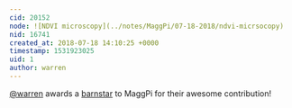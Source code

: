```yaml
---
cid: 20152
node: ![NDVI microscopy](../notes/MaggPi/07-18-2018/ndvi-micrsocopy)
nid: 16741
created_at: 2018-07-18 14:10:25 +0000
timestamp: 1531923025
uid: 1
author: warren
---
```


[@warren](/profile/warren) awards a <a href="//publiclab.org/wiki/barnstars">barnstar</a> to MaggPi for their awesome contribution!